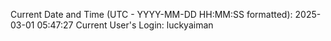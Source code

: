 Current Date and Time (UTC - YYYY-MM-DD HH:MM:SS formatted): 2025-03-01 05:47:27
Current User's Login: luckyaiman
